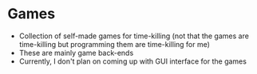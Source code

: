 # Games

- Collection of self-made games for time-killing (not that the games are time-killing but programming them are time-killing for me)
- These are mainly game back-ends
- Currently, I don't plan on coming up with GUI interface for the games
